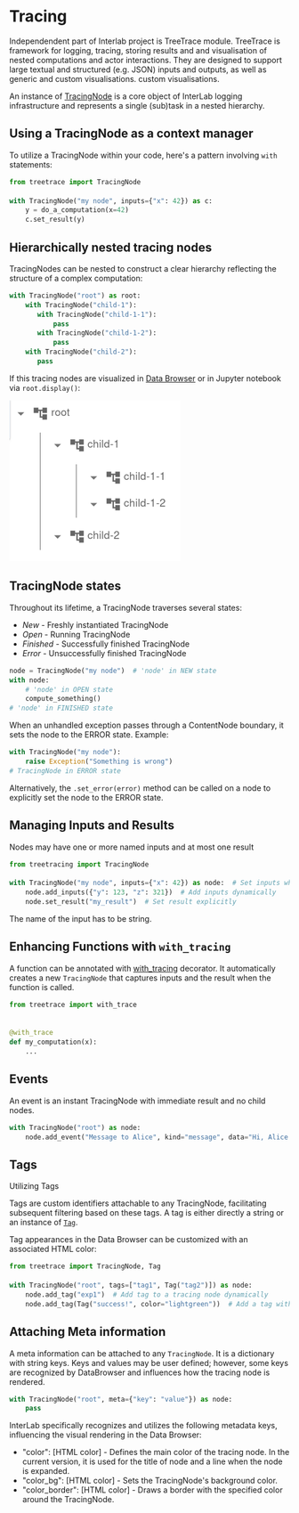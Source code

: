# Tracing

Independendent part of Interlab project is TreeTrace module.
TreeTrace is framework for logging, tracing, storing results and
and visualisation of nested computations and actor interactions.
They are designed to support large textual and structured (e.g. JSON) inputs and outputs, as well as generic and custom visualisations.
custom visualisations.

An instance of [TracingNode](pdoc:treetrace.TracingNode) is a core object of InterLab logging infrastructure and
represents a single (sub)task in a nested hierarchy.


## Using a TracingNode as a context manager

To utilize a TracingNode within your code, here's a pattern involving `with` statements:

```python
from treetrace import TracingNode

with TracingNode("my node", inputs={"x": 42}) as c:
    y = do_a_computation(x=42)
    c.set_result(y)
```


## Hierarchically nested tracing nodes

TracingNodes can be nested to construct a clear hierarchy reflecting the structure of a complex computation:

```python
with TracingNode("root") as root:
    with TracingNode("child-1"):
       with TracingNode("child-1-1"):
           pass
       with TracingNode("child-1-2"):
           pass
    with TracingNode("child-2"):
       pass
```

If this tracing nodes are visualized in [Data Browser](databrowser.md) or in Jupyter notebook via `root.display()`:

![Data browser screenshot](../assets/imgs/hierarchy.png)


## TracingNode states

Throughout its lifetime, a TracingNode traverses several states:

* *New* -  Freshly instantiated TracingNode
* *Open* - Running TracingNode
* *Finished* - Successfully finished TracingNode
* *Error* - Unsuccessfully finished TracingNode

```python
node = TracingNode("my node")  # 'node' in NEW state
with node:
    # 'node' in OPEN state
    compute_something()
# 'node' in FINISHED state
```

When an unhandled exception passes through a ContentNode boundary, it sets the node to the ERROR state. Example:

```python
with TracingNode("my node"):
    raise Exception("Something is wrong")
# TracingNode in ERROR state
```

Alternatively, the `.set_error(error)` method can be called on a node to explicitly set the node to the ERROR state.


## Managing Inputs and Results

Nodes may have one or more named inputs and at most one result

```python
from treetracing import TracingNode

with TracingNode("my node", inputs={"x": 42}) as node:  # Set inputs when tracing is created
    node.add_inputs({"y": 123, "z": 321})  # Add inputs dynamically
    node.set_result("my_result")  # Set result explicitly
```

The name of the input has to be string.


## Enhancing Functions with `with_tracing`

A function can be annotated with [with_tracing](pdoc:treetrace.with_trace) decorator. It automatically
creates a new `TracingNode` that captures inputs and the result when the function is called.

```python
from treetrace import with_trace


@with_trace
def my_computation(x):
    ...
```


## Events

An event is an instant TracingNode with immediate result and no child nodes.

```python
with TracingNode("root") as node:
    node.add_event("Message to Alice", kind="message", data="Hi, Alice!")
```


## Tags

Utilizing Tags

Tags are custom identifiers attachable to any TracingNode, facilitating subsequent filtering based on these tags. A tag is either directly a string or an instance of [`Tag`](pdoc:treetrace.Tag).

Tag appearances in the Data Browser can be customized with an associated HTML color:

```python
from treetrace import TracingNode, Tag

with TracingNode("root", tags=["tag1", Tag("tag2")]) as node:
    node.add_tag("exp1")  # Add tag to a tracing node dynamically
    node.add_tag(Tag("success!", color="lightgreen"))  # Add a tag with custom color
```


## Attaching Meta information

A meta information can be attached to any `TracingNode`.
It is a dictionary with string keys. Keys and values may be user defined; however, some keys are recognized by
DataBrowser and influences how the tracing node is rendered.

```python
with TracingNode("root", meta={"key": "value"}) as node:
    pass
```

InterLab specifically recognizes and utilizes the following metadata keys, influencing the visual rendering in the Data Browser:

* "color": [HTML color] - Defines the main color of the tracing node. In the current version, it is used for the title of node and a line when the node is expanded.
* "color_bg": [HTML color] - Sets the TracingNode's background color.
* "color_border": [HTML color] - Draws a border with the specified color around the TracingNode.
